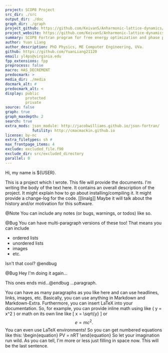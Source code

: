 ```yaml
---
project: SCOP8 Project
src_dir: ./src
output_dir: ./doc
graph_dir: ./graph
project_github: https://github.com/KeivanS/Anharmonic-lattice-dynamics/tree/main/SCOP8
project_website: https://github.com/KeivanS/Anharmonic-lattice-dynamics
summary: SCOP8 Fortran program for free energy optimization and phase prediction based on SCP.
author: Yuan Liang
author_description: PhD Physics, ME Computer Engineering, UVa.
github: https://github.com/YuanLiang21120
email: yl4ps@virginia.edu
fpp_extensions: fpp
preprocess: false
macro: HAS_DECREMENT
predocmark: >
media_dir: ./media
docmark_alt: #
predocmark_alt: <
display: public
         protected
         private
source: false
graph: true
graph_maxdepth: 2
search: true
extra_mods: json_module: http://jacobwilliams.github.io/json-fortran/
            futility: http://cmacmackin.github.io
license: by-nc
extra_filetypes: sh #
max_frontpage_items: 4
exclude: excluded_file.f90
exclude_dir: src/excluded_directory
parallel: 0
---
```


Hi, my name is ${USER}.

This is a project which I wrote. This file will provide the documents. I'm
writing the body of the text here. It contains an overall description of the
project. It might explain how to go about installing/compiling it. It might
provide a change-log for the code. [[linalg]] Maybe it will talk about the
history and/or motivation for this software.

@Note
You can include any notes (or bugs, warnings, or todos) like so.

@Bug
You can have multi-paragraph versions of these too! That means you can
include

- ordered lists
- unordered lists
- images
- etc.

Isn't that cool?
@endbug

@Bug Hey I'm doing it again...

This ones ends mid...@endbug ...paragraph.

You can have as many paragraphs as you like here and can use headlines, links,
images, etc. Basically, you can use anything in Markdown and Markdown-Extra.
Furthermore, you can insert LaTeX into your documentation. So, for example,
you can provide inline math using like \( y = x^2 \) or math on its own line
like \[ x = \sqrt{y} \] or $$ e = mc^2. $$ You can even use LaTeX environments!
So you can get numbered equations like this:
\begin{equation}
  PV = nRT
\end{equation}
So let your imagination run wild. As you can tell, I'm more or less just
filling in space now. This will be the last sentence.
